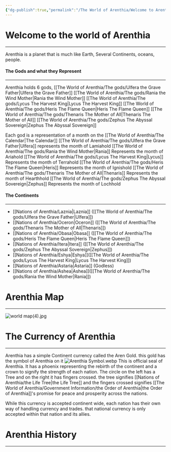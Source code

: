 ```yaml
---
{"dg-publish":true,"permalink":"/The World of Arenthia/Welcome to Arenthia/","tags":["Arenthia","Obasa","Oceron","Ashea","Eshya","Itera","Astaria","Laznia","Continent","gardenEntry","gardenEntry"]}
---
```



# Welcome to the world of Arenthia  
---
Arenthia is a planet that is much like Earth, Several Continents, oceans, people. 
#### The Gods and what they Represent
---
Arenthia holds 6 gods,
	[[The World of Arenthia/The gods/Ulfera the Grave Father\|Ulfera the Grave Father]]
	[[The World of Arenthia/The gods/Rania the Wind Mother\|Rania the Wind Mother]]
	[[The World of Arenthia/The gods/Lycus The Harvest King\|Lycus The Harvest King]]
	[[The World of Arenthia/The gods/Heris The Flame Queen\|Heris The Flame Queen]]
	[[The World of Arenthia/The gods/Thenaris The Mother of All\|Thenaris The Mother of All]]
	[[The World of Arenthia/The gods/Zephus The Abyssal Sovereign\|Zephus The Abyssal Sovereign]]

Each god is a representation of a month on the [[The World of Arenthia/The Calendar\|The Calendar]]
	[[The World of Arenthia/The gods/Ulfera the Grave Father\|Ulfera]] represents the month of Lamiahold
	[[The World of Arenthia/The gods/Rania the Wind Mother\|Rania]] Represents the month of Ariahold
	[[The World of Arenthia/The gods/Lycus The Harvest King\|Lycus]] Represents the month of Terrahold
	[[The World of Arenthia/The gods/Heris The Flame Queen\|Heris]] Represents the month of Ignishold
	[[The World of Arenthia/The gods/Thenaris The Mother of All\|Thenaris]] Represents the month of Hearthhold
	[[The World of Arenthia/The gods/Zephus The Abyssal Sovereign\|Zephus]] Represents the month of Lochhold
#### The Continents
---
- [[Nations of Arenthia/Laznia\|Laznia]] ([[The World of Arenthia/The gods/Ulfera the Grave Father\|Ulfera]])
- [[Nations of Arenthia/Oceron\|Oceron]] ([[The World of Arenthia/The gods/Thenaris The Mother of All\|Thenaris]])
- [[Nations of Arenthia/Obasa\|Obasa]] ([[The World of Arenthia/The gods/Heris The Flame Queen\|Heris The Flame Queen]])
- [[Nations of Arenthia/Itera\|Itera]] ([[The World of Arenthia/The gods/Zephus The Abyssal Sovereign\|Zephus]])
- [[Nations of Arenthia/Eshya\|Eshya]]([[The World of Arenthia/The gods/Lycus The Harvest King\|Lycus The Harvest King]])
- [[Nations of Arenthia/Astaria\|Astaria]] (Godless)
- [[Nations of Arenthia/Ashea\|Ashea]]([[The World of Arenthia/The gods/Rania the Wind Mother\|Rania]])

# Arenthia Map
---


![world map(4).jpg](/img/user/Images/world%20map(4).jpg)

# The Currency of Arenthia
---
Arenthia has a simple Continent currency called the Aren Gold. this gold has the symbol of Arenthia on it
![Arenthia Symbol.webp](/img/user/Images/Arenthia%20Symbol.webp)
This is official seal of Arenthia. It has a phoenix representing the rebirth of the continent and a crown to signify the strength of each nation. The circle on the left has a Tree and on the right it has fingers crossed. the tree signifies [[Nations of Arenthia/the Life Tree\|the Life Tree]] and the fingers crossed signifies [[The World of Arenthia/Government Information/the Order of Arenthia\|the Order of Arenthia]]'s promise for peace and prosperity across the nations. 

While this currency is accepted continent wide, each nation has their own way of handling currency and trades. that national currency is only accepted within that nation and its allies. 


# Arenthia History
---
